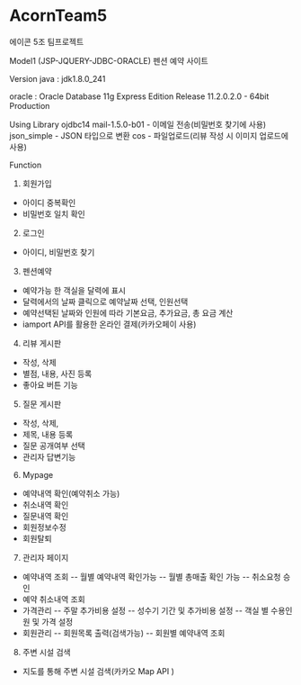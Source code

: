 # AcornTeam5
에이콘 5조 팀프로젝트


Model1 (JSP-JQUERY-JDBC-ORACLE)
펜션 예약 사이트

Version
java : jdk1.8.0_241

oracle : Oracle Database 11g Express Edition Release 11.2.0.2.0 - 64bit Production

Using Library
ojdbc14
mail-1.5.0-b01 - 이메일 전송(비밀번호 찾기에 사용)
json_simple - JSON 타입으로 변환
cos - 파일업로드(리뷰 작성 시 이미지 업로드에 사용)

Function
 1. 회원가입
 - 아이디 중복확인
 - 비밀번호 일치 확인
 
 2. 로그인
 - 아이디, 비밀번호 찾기
 
 3. 펜션예약
 - 예약가능 한 객실을 달력에 표시
 - 달력에서의 날짜 클릭으로 예약날짜 선택, 인원선택
 - 예약선택된 날짜와 인원에 따라 기본요금, 추가요금, 총 요금 계산
 - iamport API를 활용한 온라인 결제(카카오페이 사용)
 
 4. 리뷰 게시판
 - 작성, 삭제
 - 별점, 내용, 사진 등록
 - 좋아요 버튼 기능
 
 5. 질문 게시판
 - 작성, 삭제, 
 - 제목, 내용 등록
 - 질문 공개여부 선택
 - 관리자 답변기능
 
 6. Mypage
 - 예약내역 확인(예약취소 가능)
 - 취소내역 확인
 - 질문내역 확인
 - 회원정보수정
 - 회원탈퇴
 
 7. 관리자 페이지
 - 예약내역 조회
  -- 월별 예약내역 확인가능
  -- 월별 총매출 확인 가능
  -- 취소요청 승인
 - 예약 취소내역 조회
 - 가격관리
  -- 주말 추가비용 설정
  -- 성수기 기간 및 추가비용 설정
  -- 객실 별 수용인원 및 가격 설정
 - 회원관리
  -- 회원목록 출력(검색가능)
  -- 회원별 예약내역 조회
 
 8. 주변 시설 검색
 - 지도를 통해 주변 시설 검색(카카오 Map API )

















